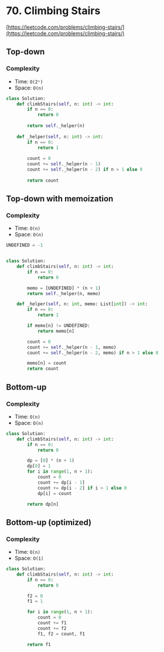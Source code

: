 # 70. Climbing Stairs
[https://leetcode.com/problems/climbing-stairs/](https://leetcode.com/problems/climbing-stairs/)
## Top-down
### Complexity
- Time:  `O(2ⁿ)`
- Space: `O(n)`
```python
class Solution:
    def climbStairs(self, n: int) -> int:
        if n == 0:
            return 0
        
        return self._helper(n)
    
    def _helper(self, n: int) -> int:
        if n == 0:
            return 1
        
        count = 0
        count += self._helper(n - 1)
        count += self._helper(n - 2) if n > 1 else 0
        
        return count
```

## Top-down with memoization
### Complexity
- Time:  `O(n)`
- Space: `O(n)`

```python
UNDEFINED = -1


class Solution:
    def climbStairs(self, n: int) -> int:
        if n == 0:
            return 0

        memo = [UNDEFINED] * (n + 1)
        return self._helper(n, memo)

    def _helper(self, n: int, memo: List[int]) -> int:
        if n == 0:
            return 1

        if memo[n] != UNDEFINED:
            return memo[n]

        count = 0
        count += self._helper(n - 1, memo)
        count += self._helper(n - 2, memo) if n > 1 else 0

        memo[n] = count
        return count
```

## Bottom-up
### Complexity
- Time:  `O(n)`
- Space: `O(n)`

```python
class Solution:
    def climbStairs(self, n: int) -> int:
        if n == 0:
            return 0

        dp = [0] * (n + 1)
        dp[0] = 1
        for i in range(1, n + 1):
            count = 0
            count += dp[i - 1]
            count += dp[i - 2] if i > 1 else 0
            dp[i] = count

        return dp[n]
```

## Bottom-up (optimized)
### Complexity
- Time:  `O(n)`
- Space: `O(1)`

```python
class Solution:
    def climbStairs(self, n: int) -> int:
        if n == 0:
            return 0

        f2 = 0
        f1 = 1

        for i in range(1, n + 1):
            count = 0
            count += f1
            count += f2
            f1, f2 = count, f1

        return f1
```
